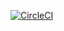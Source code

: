 [![CircleCI](https://circleci.com/gh/ValentinaSimonova20/rent-of-premises.svg?style=svg)](https://app.circleci.com/pipelines/github/ValentinaSimonova20/rent-of-premises)